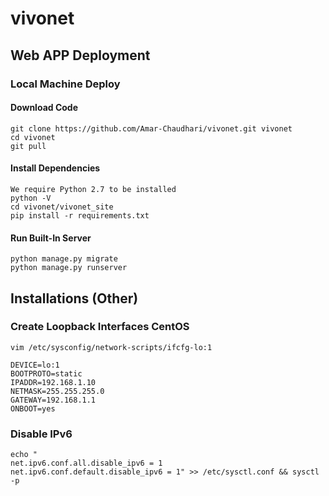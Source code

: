 # vivonet

## Web APP Deployment

### Local Machine Deploy

#### Download Code

```
git clone https://github.com/Amar-Chaudhari/vivonet.git vivonet
cd vivonet
git pull
```

#### Install Dependencies

```
We require Python 2.7 to be installed
python -V
cd vivonet/vivonet_site
pip install -r requirements.txt
```

#### Run Built-In Server

```
python manage.py migrate
python manage.py runserver
```

## Installations (Other)

### Create Loopback Interfaces CentOS ###
```
vim /etc/sysconfig/network-scripts/ifcfg-lo:1

DEVICE=lo:1
BOOTPROTO=static
IPADDR=192.168.1.10
NETMASK=255.255.255.0
GATEWAY=192.168.1.1
ONBOOT=yes
```

### Disable IPv6

```
echo "
net.ipv6.conf.all.disable_ipv6 = 1
net.ipv6.conf.default.disable_ipv6 = 1" >> /etc/sysctl.conf && sysctl -p
```